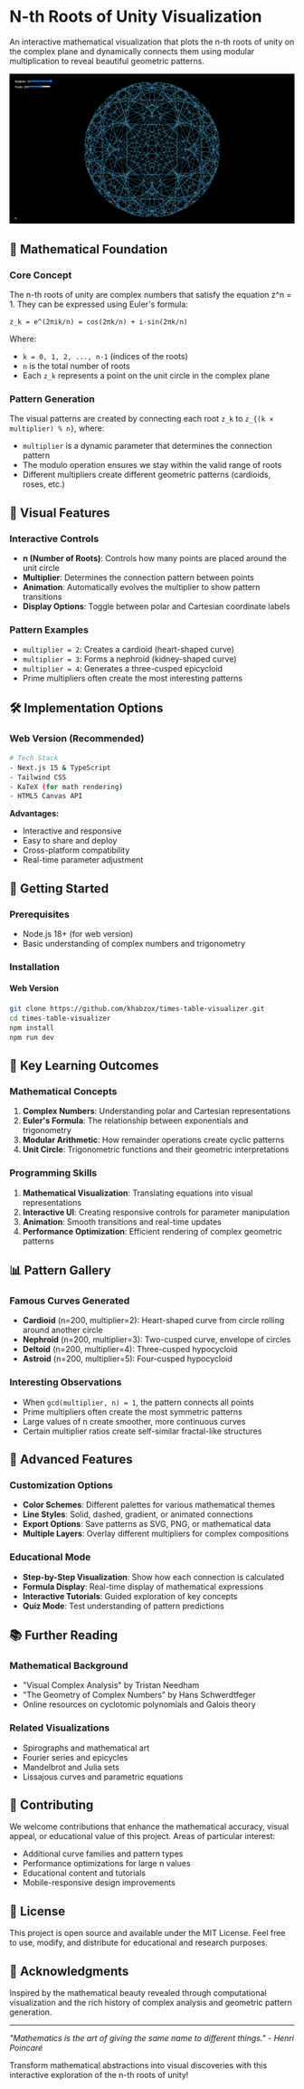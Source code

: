 # N-th Roots of Unity Visualization

An interactive mathematical visualization that plots the n-th roots of unity on the complex plane and dynamically connects them using modular multiplication to reveal beautiful geometric patterns.

![Demo](public/demo.png)

## 🔬 Mathematical Foundation

### Core Concept
The n-th roots of unity are complex numbers that satisfy the equation z^n = 1. They can be expressed using Euler's formula:

```
z_k = e^(2πik/n) = cos(2πk/n) + i·sin(2πk/n)
```

Where:
- `k = 0, 1, 2, ..., n-1` (indices of the roots)
- `n` is the total number of roots
- Each `z_k` represents a point on the unit circle in the complex plane

### Pattern Generation
The visual patterns are created by connecting each root `z_k` to `z_{(k × multiplier) % n}`, where:
- `multiplier` is a dynamic parameter that determines the connection pattern
- The modulo operation ensures we stay within the valid range of roots
- Different multipliers create different geometric patterns (cardioids, roses, etc.)

## 🎨 Visual Features

### Interactive Controls
- **n (Number of Roots)**: Controls how many points are placed around the unit circle
- **Multiplier**: Determines the connection pattern between points
- **Animation**: Automatically evolves the multiplier to show pattern transitions
- **Display Options**: Toggle between polar and Cartesian coordinate labels

### Pattern Examples
- `multiplier = 2`: Creates a cardioid (heart-shaped curve)
- `multiplier = 3`: Forms a nephroid (kidney-shaped curve)
- `multiplier = 4`: Generates a three-cusped epicycloid
- Prime multipliers often create the most interesting patterns

## 🛠️ Implementation Options

### Web Version (Recommended)
```bash
# Tech Stack
- Next.js 15 & TypeScript
- Tailwind CSS
- KaTeX (for math rendering)
- HTML5 Canvas API
```

**Advantages:**
- Interactive and responsive
- Easy to share and deploy
- Cross-platform compatibility
- Real-time parameter adjustment


## 🚀 Getting Started

### Prerequisites
- Node.js 18+ (for web version)
- Basic understanding of complex numbers and trigonometry

### Installation

#### Web Version
```bash
git clone https://github.com/khabzox/times-table-visualizer.git
cd times-table-visualizer
npm install
npm run dev
```

## 🎯 Key Learning Outcomes

### Mathematical Concepts
1. **Complex Numbers**: Understanding polar and Cartesian representations
2. **Euler's Formula**: The relationship between exponentials and trigonometry
3. **Modular Arithmetic**: How remainder operations create cyclic patterns
4. **Unit Circle**: Trigonometric functions and their geometric interpretations

### Programming Skills
1. **Mathematical Visualization**: Translating equations into visual representations
2. **Interactive UI**: Creating responsive controls for parameter manipulation
3. **Animation**: Smooth transitions and real-time updates
4. **Performance Optimization**: Efficient rendering of complex geometric patterns

## 📊 Pattern Gallery

### Famous Curves Generated
- **Cardioid** (n=200, multiplier=2): Heart-shaped curve from circle rolling around another circle
- **Nephroid** (n=200, multiplier=3): Two-cusped curve, envelope of circles
- **Deltoid** (n=200, multiplier=4): Three-cusped hypocycloid
- **Astroid** (n=200, multiplier=5): Four-cusped hypocycloid

### Interesting Observations
- When `gcd(multiplier, n) = 1`, the pattern connects all points
- Prime multipliers often create the most symmetric patterns
- Large values of n create smoother, more continuous curves
- Certain multiplier ratios create self-similar fractal-like structures

## 🔧 Advanced Features

### Customization Options
- **Color Schemes**: Different palettes for various mathematical themes
- **Line Styles**: Solid, dashed, gradient, or animated connections
- **Export Options**: Save patterns as SVG, PNG, or mathematical data
- **Multiple Layers**: Overlay different multipliers for complex compositions

### Educational Mode
- **Step-by-Step Visualization**: Show how each connection is calculated
- **Formula Display**: Real-time display of mathematical expressions
- **Interactive Tutorials**: Guided exploration of key concepts
- **Quiz Mode**: Test understanding of pattern predictions

## 📚 Further Reading

### Mathematical Background
- "Visual Complex Analysis" by Tristan Needham
- "The Geometry of Complex Numbers" by Hans Schwerdtfeger
- Online resources on cyclotomic polynomials and Galois theory

### Related Visualizations
- Spirographs and mathematical art
- Fourier series and epicycles
- Mandelbrot and Julia sets
- Lissajous curves and parametric equations

## 🤝 Contributing

We welcome contributions that enhance the mathematical accuracy, visual appeal, or educational value of this project. Areas of particular interest:

- Additional curve families and pattern types
- Performance optimizations for large n values
- Educational content and tutorials
- Mobile-responsive design improvements

## 📄 License

This project is open source and available under the MIT License. Feel free to use, modify, and distribute for educational and research purposes.

## 🙏 Acknowledgments

Inspired by the mathematical beauty revealed through computational visualization and the rich history of complex analysis and geometric pattern generation.

---

*"Mathematics is the art of giving the same name to different things." - Henri Poincaré*

Transform mathematical abstractions into visual discoveries with this interactive exploration of the n-th roots of unity!